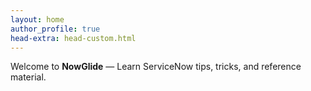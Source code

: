 ```yaml
---
layout: home
author_profile: true
head-extra: head-custom.html
---
```


Welcome to **NowGlide** — Learn ServiceNow tips, tricks, and reference material.